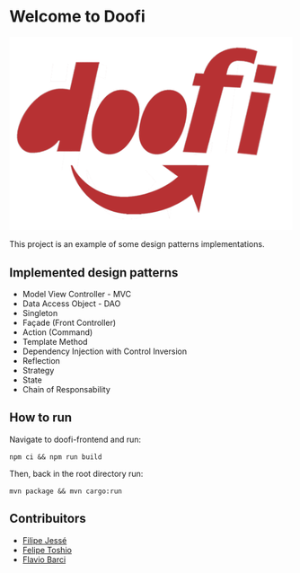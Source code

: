 # Welcome to Doofi

![doofi](assets/doofi.png)

This project is an example of some design patterns implementations.

## Implemented design patterns

- Model View Controller - MVC
- Data Access Object - DAO
- Singleton
- Façade (Front Controller)
- Action (Command)
- Template Method
- Dependency Injection with Control Inversion
- Reflection
- Strategy
- State
- Chain of Responsability


## How to run

Navigate to doofi-frontend and run:

```
npm ci && npm run build
```
Then, back in the root directory run:
```
mvn package && mvn cargo:run
```

## Contribuitors

- [Filipe Jessé](https://www.github.com/filipejesse)
- [Felipe Toshio](https://www.github.com/felipetoshio1)
- [Flavio Barci](https://github.com/flaviobarci)

